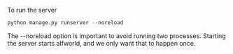 To run the server
```python
python manage.py runserver --noreload
```

The --noreload option is important to avoid running two processes.
Starting the server starts alfworld, and we only want that to happen once.